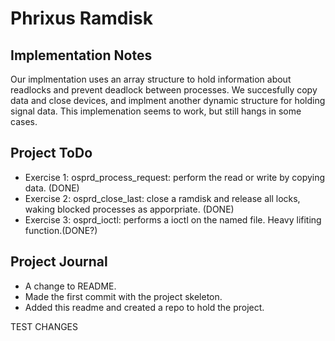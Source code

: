 Phrixus Ramdisk
=============

Implementation Notes
--------------------
Our implmentation uses an array structure to hold information about readlocks
and prevent deadlock between processes.  We succesfully copy data and close
devices, and implment another dynamic structure for holding signal data.  This
implemenation seems to work, but still hangs in some cases.

Project ToDo
------------

*	Exercise 1: osprd_process_request: perform the read or write by copying
                    data. (DONE)
*	Exercise 2: osprd_close_last: close a ramdisk and release all locks, 
                                      waking blocked processes as apporpriate.
                                      (DONE)
*	Exercise 3: osprd_ioctl: performs a ioctl on the named file.  Heavy 
                    lifiting function.(DONE?)

Project Journal
---------------
*	A change to README.
*	Made the first commit with the project skeleton.
*	Added this readme and created a repo to hold the project.

TEST CHANGES
